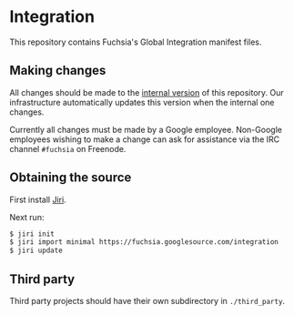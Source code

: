 # Integration

This repository contains Fuchsia's Global Integration manifest files.

## Making changes

All changes should be made to the [internal version] of this repository.
Our infrastructure automatically updates this version when the internal one
changes.

Currently all changes must be made by a Google employee. Non-Google employees
wishing to make a change can ask for assistance via the IRC channel `#fuchsia`
on Freenode.

## Obtaining the source

First install [Jiri].

Next run:

```sh
$ jiri init
$ jiri import minimal https://fuchsia.googlesource.com/integration
$ jiri update
```

## Third party

Third party projects should have their own subdirectory in `./third_party`.

[internal version]: https://goto.google.com/fuchsia-internal-integration
[Jiri]: https://fuchsia.googlesource.com/jiri#Bootstrapping

